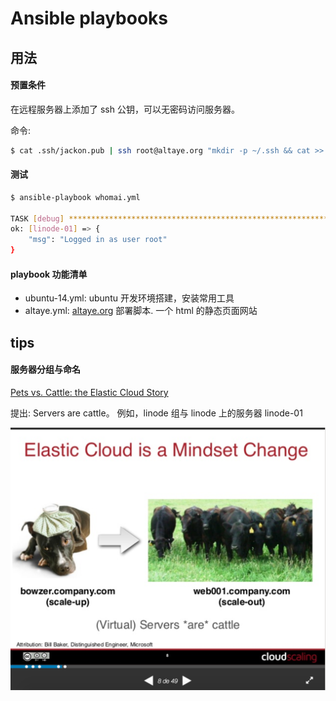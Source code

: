 # Ansible playbooks


## 用法

#### 预置条件

在远程服务器上添加了 ssh 公钥，可以无密码访问服务器。

命令:

```bash
$ cat .ssh/jackon.pub | ssh root@altaye.org "mkdir -p ~/.ssh && cat >> ~/.ssh/authorized_keys"
```

#### 测试

```bash
$ ansible-playbook whomai.yml

TASK [debug] *******************************************************************
ok: [linode-01] => {
    "msg": "Logged in as user root"
}
```


#### playbook 功能清单

- ubuntu-14.yml: ubuntu 开发环境搭建，安装常用工具
- altaye.yml: [altaye.org](altaye.org) 部署脚本. 一个 html 的静态页面网站


## tips


#### 服务器分组与命名

[Pets vs. Cattle: the Elastic Cloud Story](https://es.slideshare.net/randybias/pets-vs-cattle-the-elastic-cloud-story)

提出: Servers are cattle。
例如，linode 组与 linode 上的服务器 linode-01

![Servers are cattle](images/pets-vs-cattle.png)
